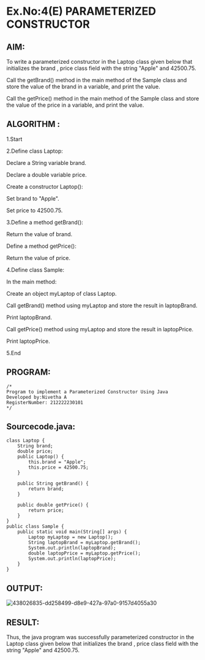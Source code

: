 # Ex.No:4(E)  PARAMETERIZED CONSTRUCTOR
## AIM:
To write a parameterized constructor in the Laptop class given below that initializes the brand , price class field with the string "Apple" and 42500.75.

Call the getBrand() method in the main method of the Sample class and store the value of the brand in a variable, and print the value.

Call the getPrice() method in the main method of the Sample class and store the value of the price in a variable, and print the value.

## ALGORITHM :

1.Start

2.Define class Laptop:

Declare a String variable brand.

Declare a double variable price.

Create a constructor Laptop():

Set brand to "Apple".

Set price to 42500.75.

3.Define a method getBrand():

Return the value of brand.

Define a method getPrice():

Return the value of price.

4.Define class Sample:

In the main method:

Create an object myLaptop of class Laptop.

Call getBrand() method using myLaptop and store the result in laptopBrand.
 
Print laptopBrand.
 
Call getPrice() method using myLaptop and store the result in laptopPrice.
 
Print laptopPrice.

5.End



## PROGRAM:
 ```
/*
Program to implement a Parameterized Constructor Using Java
Developed by:Nivetha A 
RegisterNumber: 212222230101 
*/
```

## Sourcecode.java:
```
class Laptop {
    String brand;
    double price;
    public Laptop() {
        this.brand = "Apple";
        this.price = 42500.75;
    }

    public String getBrand() {
        return brand;
    }

    public double getPrice() {
        return price;
    }
}
public class Sample {
    public static void main(String[] args) {
        Laptop myLaptop = new Laptop();
        String laptopBrand = myLaptop.getBrand();
        System.out.println(laptopBrand);
        double laptopPrice = myLaptop.getPrice();
        System.out.println(laptopPrice);
    }
}
```

## OUTPUT:
![438026835-dd258499-d8e9-427a-97a0-9157d4055a30](https://github.com/user-attachments/assets/eec7963a-b392-4d04-a295-2bccf8d15763)

## RESULT:
Thus, the java program was successfully parameterized constructor in the Laptop class given below that initializes the brand , price class field with the string "Apple" and 42500.75.
